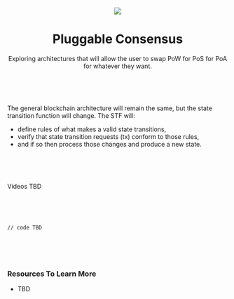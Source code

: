 <br>

<div align="center">
    <p align="center">
        <img src="TBD">
    </p>
    <h1 align="center">
        Pluggable Consensus
    </h1>
    <p align="center">
        Exploring architectures that will allow the user to swap PoW for PoS for PoA for whatever they want.
    </p>
</div>

<br><br><br>

The general blockchain architecture will remain the same, but the state transition function will change. The STF will:
- define rules of what makes a valid state transitions,
- verify that state transition requests (tx) conform to those rules,
- and if so then process those changes and produce a new state. 

<br><br><br>

Videos TBD

<br><br><br>

```rust, ignore
// code TBD
```

<br><br><br>

### Resources To Learn More
- TBD

<br><br><br>
